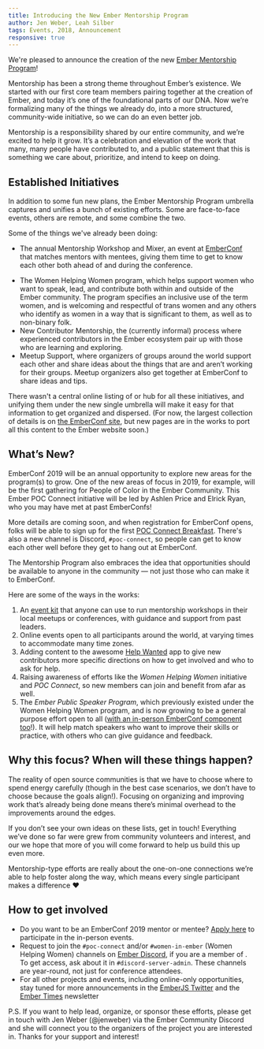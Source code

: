 ```yaml
---
title: Introducing the New Ember Mentorship Program
author: Jen Weber, Leah Silber
tags: Events, 2018, Announcement
responsive: true
---
```


We're pleased to announce the creation of the new [Ember Mentorship Program](https://emberconf.com/mentorship-program.html)!

Mentorship has been a strong theme throughout Ember’s existence. We started with our first core team members pairing together at the creation of Ember, and today it’s one of the foundational parts of our DNA. Now we’re formalizing many of the things we already do, into a more structured, community-wide initiative, so we can do an even better job. 

Mentorship is a responsibility shared by our entire community, and we’re excited to help it grow. It’s a celebration and elevation of the work that many, many people have contributed to, and a public statement that this is something we care about, prioritize, and intend to keep on doing.

## Established Initiatives

In addition to some fun new plans, the Ember Mentorship Program umbrella captures and unifies a bunch of existing efforts. Some are face-to-face events, others are remote, and some combine the two. 

Some of the things we've already been doing:

- The annual Mentorship Workshop and Mixer, an event at [EmberConf](https://emberconf.com) that matches mentors with mentees, giving them time to get to know each other both ahead of and during the conference.
<!--alex disable gals-men-->
<!--alex disable women-->
- The Women Helping Women program, which helps support women who want to speak, lead, and contribute both within and outside of the Ember community. The program specifies an inclusive use of the term women, and is welcoming and respectful of trans women and any others who identify as women in a way that is significant to them, as well as to non-binary folk.
- New Contributor Mentorship, the (currently informal) process where experienced contributors in the Ember ecosystem pair up with those who are learning and exploring.
- Meetup Support, where organizers of groups around the world support each other and share ideas about the things that are and aren’t working for their groups. Meetup organizers also get together at EmberConf to share ideas and tips.

There wasn't a central online listing of or hub for all these initiatives, and unifying them under the new single umbrella will make it easy for that information to get organized and dispersed. (For now, the largest collection of details is on [the EmberConf site](https://emberconf.com/mentorship-program.html), but new pages are in the works to port all this content to the Ember website soon.) 

## What’s New?

EmberConf 2019 will be an annual opportunity to explore new areas for the program(s) to grow. One of the new areas of focus in 2019, for example, will be the first gathering for People of Color in the Ember Community. This Ember POC Connect initiative will be led by Ashlen Price and Elrick Ryan, who you may have met at past EmberConfs!

More details are coming soon, and when registration for EmberConf opens, folks will be able to sign up for the first [POC Connect Breakfast](https://emberconf.com/inclusiveness-at-emberconf.html). There's also a new channel is Discord, `#poc-connect`, so people can get to know each other well before they get to hang out at EmberConf. 

The Mentorship Program also embraces the idea that opportunities should be available to anyone in the community — not just those who can make it to EmberConf.

Here are some of the ways in the works:

1. An [event kit](https://github.com/ember-learn/mentorship-workshop) that anyone can use to run mentorship workshops in their local meetups or conferences, with guidance and support from past leaders.
2. Online events open to all participants around the world, at varying times to accommodate many time zones.
3. Adding content to the awesome [Help Wanted](https://help-wanted.emberjs.com/) app to give new contributors more specific directions on how to get involved and who to ask for help.
4. Raising awareness of efforts like the _Women Helping Women_ initiative and _POC Connect_, so new members can join and benefit from afar as well.
5. The _Ember Public Speaker Program_, which previously existed under the Women Helping Women program, and is now growing to be a general purpose effort open to all ([with an in-person EmberConf component too](https://emberconf.com/mentorship-program.html#evangelism)!). It will help match speakers who want to improve their skills or practice, with others who can give guidance and feedback.


## Why this focus? When will these things happen?

The reality of open source communities is that we have to choose where to spend energy carefully (though in the best case scenarios, we don’t have to choose because the goals align!). Focusing on organizing and improving work that’s already being done means there’s minimal overhead to the improvements around the edges.

If you don’t see your own ideas on these lists, get in touch! Everything we’ve done so far were grew from community volunteers and interest, and our we hope that more of you will come forward to help us build this up even more. 

Mentorship-type efforts are really about the one-on-one connections we’re able to help foster along the way, which means every single participant makes a difference &hearts;


## How to get involved

- Do you want to be an EmberConf 2019 mentor or mentee? [Apply here](https://tilde.wufoo.com/forms/k13gtb5o0x2afmw/) to participate in the in-person events.
- Request to join the `#poc-connect` and/or `#women-in-ember` (Women Helping Women) channels on [Ember Discord](https://discordapp.com/invite/zT3asNS), if you are a member of . To get access, ask about it in `#discord-server-admin`. These channels are year-round, not just for conference attendees.
- For all other projects and events, including online-only opportunities, stay tuned for more announcements in the [EmberJS Twitter](https://twitter.com/emberjs) and the [Ember Times](https://the-emberjs-times.ongoodbits.com/) newsletter

P.S. If you want to help lead, organize, or sponsor these efforts, please get in touch with Jen Weber (@jenweber) via the Ember Community Discord and she will connect you to the organizers of the project you are interested in. Thanks for your support and interest!
